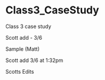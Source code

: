 # Class3_CaseStudy
Class 3 case study

Scott add - 3/6

Sample (Matt)

Scott add 3/6 at 1:32pm

Scotts Edits
